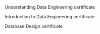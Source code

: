 Understanding Data Engineering certificate

Introduction to Data Engineering certificate

Database Design certificate